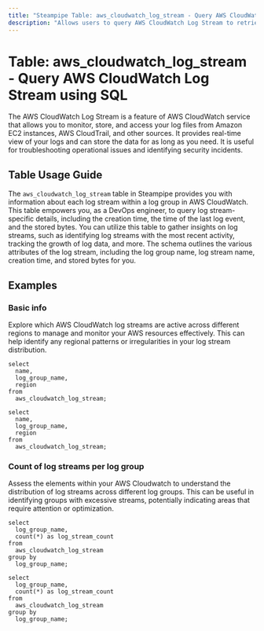```yaml
---
title: "Steampipe Table: aws_cloudwatch_log_stream - Query AWS CloudWatch Log Stream using SQL"
description: "Allows users to query AWS CloudWatch Log Stream to retrieve detailed information about each log stream within a log group."
---
```


# Table: aws_cloudwatch_log_stream - Query AWS CloudWatch Log Stream using SQL

The AWS CloudWatch Log Stream is a feature of AWS CloudWatch service that allows you to monitor, store, and access your log files from Amazon EC2 instances, AWS CloudTrail, and other sources. It provides real-time view of your logs and can store the data for as long as you need. It is useful for troubleshooting operational issues and identifying security incidents.

## Table Usage Guide

The `aws_cloudwatch_log_stream` table in Steampipe provides you with information about each log stream within a log group in AWS CloudWatch. This table empowers you, as a DevOps engineer, to query log stream-specific details, including the creation time, the time of the last log event, and the stored bytes. You can utilize this table to gather insights on log streams, such as identifying log streams with the most recent activity, tracking the growth of log data, and more. The schema outlines the various attributes of the log stream, including the log group name, log stream name, creation time, and stored bytes for you.

## Examples

### Basic info
Explore which AWS CloudWatch log streams are active across different regions to manage and monitor your AWS resources effectively. This can help identify any regional patterns or irregularities in your log stream distribution.

```sql+postgres
select
  name,
  log_group_name,
  region
from
  aws_cloudwatch_log_stream;
```

```sql+sqlite
select
  name,
  log_group_name,
  region
from
  aws_cloudwatch_log_stream;
```

### Count of log streams per log group
Assess the elements within your AWS Cloudwatch to understand the distribution of log streams across different log groups. This can be useful in identifying groups with excessive streams, potentially indicating areas that require attention or optimization.

```sql+postgres
select
  log_group_name,
  count(*) as log_stream_count
from
  aws_cloudwatch_log_stream
group by
  log_group_name;
```

```sql+sqlite
select
  log_group_name,
  count(*) as log_stream_count
from
  aws_cloudwatch_log_stream
group by
  log_group_name;
```